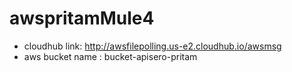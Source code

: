 # awspritamMule4
  * cloudhub link:  http://awsfilepolling.us-e2.cloudhub.io/awsmsg
  * aws bucket name : bucket-apisero-pritam
